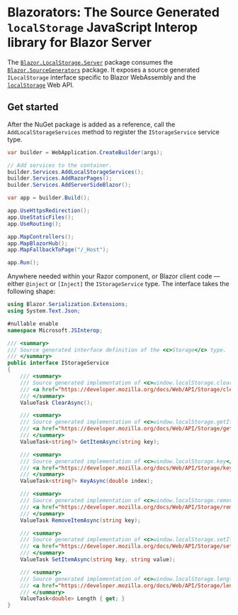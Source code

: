 ﻿# Blazorators: The Source Generated `localStorage` JavaScript Interop library for Blazor Server

The [`Blazor.LocalStorage.Server`](https://www.nuget.org/packages/Blazor.LocalStorage.Server) package consumes the [`Blazor.SourceGenerators`](https://www.nuget.org/packages/Blazor.SourceGenerators) package. It exposes a source generated `ILocalStorage` interface specific to Blazor WebAssembly and the [`localStorage`](https://developer.mozilla.org/docs/Web/API/Window/localStorage) Web API.

## Get started

After the NuGet package is added as a reference, call the `AddLocalStorageServices` method to register the `IStorageService` service type.

```csharp
var builder = WebApplication.CreateBuilder(args);

// Add services to the container.
builder.Services.AddLocalStorageServices();
builder.Services.AddRazorPages();
builder.Services.AddServerSideBlazor();

var app = builder.Build();

app.UseHttpsRedirection();
app.UseStaticFiles();
app.UseRouting();

app.MapControllers();
app.MapBlazorHub();
app.MapFallbackToPage("/_Host");

app.Run();
```

Anywhere needed within your Razor component, or Blazor client code — either `@inject` or `[Inject]` the `IStorageService` type. The interface takes the following shape:

```csharp
using Blazor.Serialization.Extensions;
using System.Text.Json;

#nullable enable
namespace Microsoft.JSInterop;

/// <summary>
/// Source generated interface definition of the <c>Storage</c> type.
/// </summary>
public interface IStorageService
{
    /// <summary>
    /// Source generated implementation of <c>window.localStorage.clear</c>.
    /// <a href="https://developer.mozilla.org/docs/Web/API/Storage/clear"></a>
    /// </summary>
    ValueTask ClearAsync();

    /// <summary>
    /// Source generated implementation of <c>window.localStorage.getItem</c>.
    /// <a href="https://developer.mozilla.org/docs/Web/API/Storage/getItem"></a>
    /// </summary>
    ValueTask<string?> GetItemAsync(string key);

    /// <summary>
    /// Source generated implementation of <c>window.localStorage.key</c>.
    /// <a href="https://developer.mozilla.org/docs/Web/API/Storage/key"></a>
    /// </summary>
    ValueTask<string?> KeyAsync(double index);

    /// <summary>
    /// Source generated implementation of <c>window.localStorage.removeItem</c>.
    /// <a href="https://developer.mozilla.org/docs/Web/API/Storage/removeItem"></a>
    /// </summary>
    ValueTask RemoveItemAsync(string key);

    /// <summary>
    /// Source generated implementation of <c>window.localStorage.setItem</c>.
    /// <a href="https://developer.mozilla.org/docs/Web/API/Storage/setItem"></a>
    /// </summary>
    ValueTask SetItemAsync(string key, string value);

    /// <summary>
    /// Source generated implementation of <c>window.localStorage.length</c>.
    /// <a href="https://developer.mozilla.org/docs/Web/API/Storage/length"></a>
    /// </summary>
    ValueTask<double> Length { get; }
}
```
